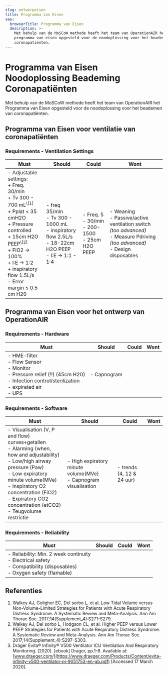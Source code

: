 ```yaml
---
slug: ontwerpeisen
title: Programma van Eisen
seo:
  browserTitle: Programma van Eisen
  description: >-
    Met behulp van de MoSCoW methode heeft het team van OperationAIR het
    programma van eisen opgesteld voor de noodoplossing voor het beademen van
    coronapatiënten.
---
```

# Programma van Eisen Noodoplossing Beademing Coronapatiënten

Met behulp van de MoSCoW methode heeft het team van OperationAIR het Programma van Eisen opgesteld voor de noodoplossing voor het beademen van coronapatiënten.

## Programma van Eisen voor ventilatie van coronapatiënten

### Requirements - Ventilation Settings

<table class="mt-2 block table-auto min-w-full overflow-x-auto">
<thead>
  <tr>
    <th class="px-4 py-3 border-b border-gray-200 bg-gray-50 text-left text-xs leading-4 font-medium text-gray-500 uppercase tracking-wider">Must </td>
    <th class="px-4 py-3 border-b border-gray-200 bg-gray-50 text-left text-xs leading-4 font-medium text-gray-500 uppercase tracking-wider">Should </td>
    <th class="px-4 py-3 border-b border-gray-200 bg-gray-50 text-left text-xs leading-4 font-medium text-gray-500 uppercase tracking-wider">Could </td>
    <th class="px-4 py-3 border-b border-gray-200 bg-gray-50 text-left text-xs leading-4 font-medium text-gray-500 uppercase tracking-wider">Wont </td>
  </tr>
  </thead>
  <tbody>
  <tr class="align-top">
    <td class="px-4 py-2 whitespace-no-wrap border-r border-gray-200">
        - Adjustable settings:  
        <div class="pl-3">
          + Freq. 30/min <br />
          + Tv 300 - 700 mL<sup>\[1]</sup> <br />
          + Pplat < 35 cmH2O <br />
          + Pressure controlled <br />
          + 15cm H2O PEEP<sup>\[2]</sup> <br />
          + FiO2 → 100% <br />
          + I:E → 1:2 <br />
          + inspiratory flow 1.5L/s
        </div>
        - Error margin ≤ 0.5 cm H20
    </td>
    <td class="px-4 py-2 whitespace-no-wrap border-r border-gray-200"> 
        - freq 35/min <br />
        - Tv 300 - 1000 mL <br />
        - inspiratory flow 2.5L/s <br />
        - 18-22cm H2O PEEP <br />
        - I:E → 1:1 - 1:4
    </td>
    <td class="px-4 py-2 whitespace-no-wrap border-r border-gray-200">
        - Freq. 5 - 30/min <br />
        - 200-1500 <br />
        - 25cm H2O PEEP
    </td>
    <td class="px-4 py-2 whitespace-no-wrap">
        - Weaning <br />
        - Passive/active ventilation switch <i>(too advanced)</i> <br />
        - Measure Pdriving <i>(too advanced)</i> <br />
        - Design disposables
    </td>
  </tr>
  </tbody>
</table>

## Programma van Eisen voor het ontwerp van OperationAIR

### Requirements - Hardware

<table class="mt-2 block min-w-full overflow-x-auto">
<thead>
  <tr>
    <th class="px-4 py-3 border-b border-gray-200 bg-gray-50 text-left text-xs leading-4 font-medium text-gray-500 uppercase tracking-wider">Must </td>
    <th class="px-4 py-3 border-b border-gray-200 bg-gray-50 text-left text-xs leading-4 font-medium text-gray-500 uppercase tracking-wider">Should </td>
    <th class="px-4 py-3 border-b border-gray-200 bg-gray-50 text-left text-xs leading-4 font-medium text-gray-500 uppercase tracking-wider">Could </td>
    <th class="px-4 py-3 border-b border-gray-200 bg-gray-50 text-left text-xs leading-4 font-medium text-gray-500 uppercase tracking-wider">Wont </td>
  </tr>
  </thead>
  <tr class="align-top">
    <td class="px-4 py-2 whitespace-no-wrap border-r border-gray-200">
        - HME-filter <br />
        - Flow Sensor <br />
        - Monitor <br />
        - Pressure relief (!!) (45cm H20) <br />
        - Infection control/sterilization <br />
        - expirated air <br />
        - UPS
    </td>
    <td class="px-4 py-2 whitespace-no-wrap border-r border-gray-200">
        - Capnogram
    </td>
    <td class="px-4 py-2 whitespace-no-wrap border-r border-gray-200"></td>
    <td class="px-4 py-2 whitespace-no-wrap border-r border-gray-200"></td>
  </tr>
</table>

### Requirements - Software

<table class="mt-2 block table-auto min-w-full overflow-x-auto">
<thead>
  <tr>
    <th class="px-4 py-3 border-b border-gray-200 bg-gray-50 text-left text-xs leading-4 font-medium text-gray-500 uppercase tracking-wider">Must </td>
    <th class="px-4 py-3 border-b border-gray-200 bg-gray-50 text-left text-xs leading-4 font-medium text-gray-500 uppercase tracking-wider">Should </td>
    <th class="px-4 py-3 border-b border-gray-200 bg-gray-50 text-left text-xs leading-4 font-medium text-gray-500 uppercase tracking-wider">Could </td>
    <th class="px-4 py-3 border-b border-gray-200 bg-gray-50 text-left text-xs leading-4 font-medium text-gray-500 uppercase tracking-wider">Wont </td>
  </tr>
  </thead>
  <tr class="align-top">
    <td class="px-4 py-2 whitespace-no-wrap border-r border-gray-200"> 
        - Visualisation (V, P and flow) curves+getallen <br /> 
        - Alarming (when, how and adjustability) <br />
        - Low/high airway pressure (Paw) <br />
        - Low expiratory minute volume(MVe) <br />
        - Inspiratory O2 concentration (FiO2) <br />
        - Expiratory CO2 concentration (etCO2) <br />
        - Teugvolume restrictie
    </td>
    <td class="px-4 py-2 whitespace-no-wrap border-r border-gray-200">
        - High expiratory minute volume(MVe) <br />
        - Capnogram visualisation
    </td>
    <td class="px-4 py-2 whitespace-no-wrap border-r border-gray-200">
        - trends (4, 12 & 24 uur)
    </td>
    <td class="px-4 py-2 whitespace-no-wrap border-r border-gray-200"></td>
  </tr>
</table>

### Requirements - Reliability

<table class="mt-2 block table-auto min-w-full overflow-x-auto">
<thead>
  <tr>
    <th class="px-4 py-3 border-b border-gray-200 bg-gray-50 text-left text-xs leading-4 font-medium text-gray-500 uppercase tracking-wider">Must </td>
    <th class="px-4 py-3 border-b border-gray-200 bg-gray-50 text-left text-xs leading-4 font-medium text-gray-500 uppercase tracking-wider">Should </td>
    <th class="px-4 py-3 border-b border-gray-200 bg-gray-50 text-left text-xs leading-4 font-medium text-gray-500 uppercase tracking-wider">Could </td>
    <th class="px-4 py-3 border-b border-gray-200 bg-gray-50 text-left text-xs leading-4 font-medium text-gray-500 uppercase tracking-wider">Wont </td>
  </tr>
  </thead>
  <tr class="align-top">
    <td class="px-4 py-2 whitespace-no-wrap border-r border-gray-200">
       - Reliability: Min. 2 week continuity <br />
        - Electrical safety <br />
        - Compatibility (disposables) <br />
        - Oxygen safety (flamable)
    </td>
    <td class="px-4 py-2 whitespace-no-wrap border-r border-gray-200"></td>
    <td class="px-4 py-2 whitespace-no-wrap border-r border-gray-200"></td>
    <td class="px-4 py-2 whitespace-no-wrap border-r border-gray-200"></td>
  </tr>
</table>

## Referenties

1. Walkey AJ, Goligher EC, Del sorbo L, et al. Low Tidal Volume versus Non-Volume-Limited Strategies for Patients with Acute Respiratory Distress Syndrome. A Systematic Review and Meta-Analysis. Ann Am Thorac Soc. 2017;14(Supplement_4):S271-S279.
2. Walkey AJ, Del sorbo L, Hodgson CL, et al. Higher PEEP versus Lower PEEP Strategies for Patients with Acute Respiratory Distress Syndrome. A Systematic Review and Meta-Analysis. Ann Am Thorac Soc. 2017;14(Supplement_4):S297-S303.
3. Dräger Evita® Infinity® V500 Ventilator ICU Ventilation And Respiratory Monitoring. (2020). \[ebook] Drager, pp.1-8. Available at: [www.draeger.com/](https://www.draeger.com/Products/Content/evita-infinity-v500-ventilator-pi-9051753-en-gb.pdf) \[Accessed 17 March 2020].